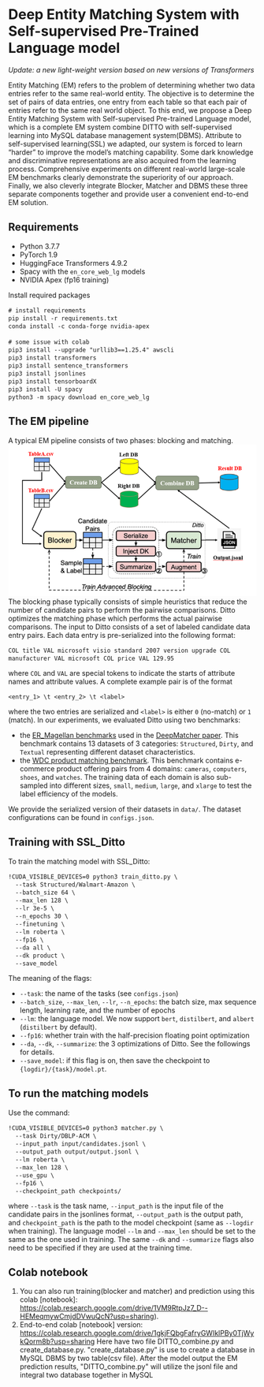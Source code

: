 # Deep Entity Matching System with Self-supervised Pre-Trained Language model

*Update: a new light-weight version based on new versions of Transformers*

Entity Matching (EM) refers to the problem of determining whether two data entries refer to the same real-world entity. The objective is to determine the set of pairs of data entries, one entry from each table so that each pair of entries refer to the same real world object. To this end, we propose a Deep Entity Matching System with Self-supervised Pre-trained Language model, which is a complete EM system combine DITTO with self-supervised learning into MySQL database management system(DBMS). Attribute to self-supervised learning(SSL) we adapted, our system is forced to learn “harder” to improve the model’s matching capability. Some dark knowledge and discriminative representations are also acquired from the learning process. Comprehensive experiments on different real-world large-scale EM benchmarks clearly demonstrate the superiority of our approach. Finally, we also cleverly integrate Blocker, Matcher and DBMS these three separate components together and provide user a convenient end-to-end EM solution.

## Requirements

* Python 3.7.7
* PyTorch 1.9
* HuggingFace Transformers 4.9.2
* Spacy with the ``en_core_web_lg`` models
* NVIDIA Apex (fp16 training)

Install required packages
```
# install requirements
pip install -r requirements.txt
conda install -c conda-forge nvidia-apex

# some issue with colab
pip3 install --upgrade "urllib3==1.25.4" awscli
pip3 install transformers
pip3 install sentence_transformers
pip3 install jsonlines
pip3 install tensorboardX
pip3 install -U spacy
python3 -m spacy download en_core_web_lg
```

## The EM pipeline

A typical EM pipeline consists of two phases: blocking and matching. 
![The EM pipeline of Ditto.](system.png)
The blocking phase typically consists of simple heuristics that reduce the number of candidate pairs to perform the pairwise comparisons. Ditto optimizes the matching phase which performs the actual pairwise comparisons. The input to Ditto consists of a set of labeled candidate data entry pairs. Each data entry is pre-serialized into the following format:
```
COL title VAL microsoft visio standard 2007 version upgrade COL manufacturer VAL microsoft COL price VAL 129.95
```
where ``COL`` and ``VAL`` are special tokens to indicate the starts of attribute names and attribute values. A complete example pair is of the format
```
<entry_1> \t <entry_2> \t <label>
```
where the two entries are serialized and ``<label>`` is either ``0`` (no-match) or ``1`` (match). In our experiments, we evaluated Ditto using two benchmarks:
* the [ER_Magellan benchmarks](https://github.com/anhaidgroup/deepmatcher/blob/master/Datasets.md) used in the [DeepMatcher paper](http://pages.cs.wisc.edu/~anhai/papers1/deepmatcher-sigmod18.pdf). This benchmark contains 13 datasets of 3 categories: ``Structured``, ``Dirty``, and ``Textual`` representing different dataset characteristics. 
* the [WDC product matching benchmark](http://webdatacommons.org/largescaleproductcorpus/v2/index.html). This benchmark contains e-commerce product offering pairs from 4 domains: ``cameras``, ``computers``, ``shoes``, and ``watches``. The training data of each domain is also sub-sampled into different sizes, ``small``, ``medium``, ``large``, and ``xlarge`` to test the label efficiency of the models. 

We provide the serialized version of their datasets in ``data/``. The dataset configurations can be found in ``configs.json``. 

## Training with SSL_Ditto

To train the matching model with SSL_Ditto:
```
!CUDA_VISIBLE_DEVICES=0 python3 train_ditto.py \
  --task Structured/Walmart-Amazon \
  --batch_size 64 \
  --max_len 128 \
  --lr 3e-5 \
  --n_epochs 30 \
  --finetuning \
  --lm roberta \
  --fp16 \
  --da all \
  --dk product \
  --save_model
```

The meaning of the flags:
* ``--task``: the name of the tasks (see ``configs.json``)
* ``--batch_size``, ``--max_len``, ``--lr``, ``--n_epochs``: the batch size, max sequence length, learning rate, and the number of epochs
* ``--lm``: the language model. We now support ``bert``, ``distilbert``, and ``albert`` (``distilbert`` by default).
* ``--fp16``: whether train with the half-precision floating point optimization
* ``--da``, ``--dk``, ``--summarize``: the 3 optimizations of Ditto. See the followings for details.
* ``--save_model``: if this flag is on, then save the checkpoint to ``{logdir}/{task}/model.pt``.

## To run the matching models
Use the command:
```
!CUDA_VISIBLE_DEVICES=0 python3 matcher.py \
  --task Dirty/DBLP-ACM \
  --input_path input/candidates.jsonl \
  --output_path output/output.jsonl \
  --lm roberta \
  --max_len 128 \
  --use_gpu \
  --fp16 \
  --checkpoint_path checkpoints/
```
where ``--task`` is the task name, ``--input_path`` is the input file of the candidate pairs in the jsonlines format, ``--output_path`` is the output path, and ``checkpoint_path`` is the path to the model checkpoint (same as ``--logdir`` when training). The language model ``--lm`` and ``--max_len`` should be set to the same as the one used in training. The same ``--dk`` and ``--summarize`` flags also need to be specified if they are used at the training time.

## Colab notebook

1. You can also run training(blocker and matcher) and prediction using this colab [notebook]: https://colab.research.google.com/drive/1VM9RtpJz7_D--HEMeqmywCmjdDVwuQcN?usp=sharing).
2. End-to-end colab [notebook] version: https://colab.research.google.com/drive/1gkjFQbgFafryGWIklPBy0TjWykQorm8b?usp=sharing
Here have two file DITTO_combine.py and create_database.py. "create_database.py" is use to create a database in MySQL DBMS by two table(csv file). After the model output the EM prediction results, "DITTO_combine.py" will utilize the jsonl file and integral two database together in MySQL 
